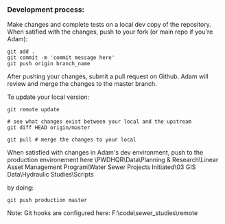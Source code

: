 ### Development process:
Make changes and complete tests on a local dev copy of the repository. When satified with the changes, push to your fork (or main repo if you're Adam):
```
git add .
git commit -m 'commit message here'
git push origin branch_name
```

After pushing your changes, submit a pull request on Github. Adam will review and merge the changes to the master branch.

To update your local version:
```
git remote update

# see what changes exist between your local and the upstream
git diff HEAD origin/master

git pull # merge the changes to your local
```

When satisfied with changes in Adam's dev environment, push to the production environement here
  \\PWDHQR\Data\Planning & Research\Linear Asset Management Program\Water Sewer Projects Initiated\03 GIS Data\Hydraulic Studies\Scripts

by doing:
```
git push production master
```

Note: Git hooks are configured here:
F:\code\sewer_studies\remote
